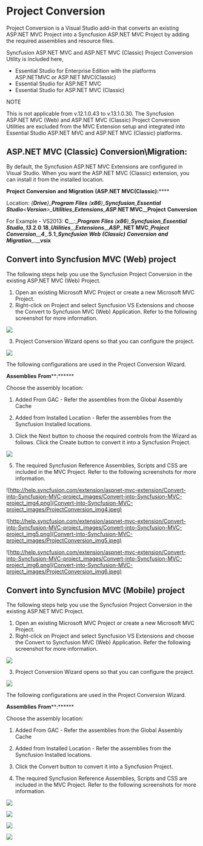 ﻿# Project Conversion

Project Conversion is a Visual Studio add-in that converts an existing ASP.NET MVC Project into a Syncfusion ASP.NET MVC Project by adding the required assemblies and resource files.

Syncfusion ASP.NET MVC and ASP.NET MVC (Classic) Project Conversion Utility is included here,

* Essential Studio for Enterprise Edition with the platforms ASP.NETMVC or ASP.NET MVC(Classic)
* Essential Studio for ASP.NET MVC
* Essential Studio for ASP.NET MVC (Classic)

NOTE

This is not applicable from v.12.1.0.43 to v.13.1.0.30. The Syncfusion ASP.NET MVC (Web) and ASP.NET MVC (Classic) Project Conversion Utilities are excluded from the MVC Extension setup and integrated into Essential Studio ASP.NET MVC and ASP.NET MVC (Classic) platforms.

## ASP.NET MVC (Classic) Conversion\Migration:

By default, the Syncfusion ASP.NET MVC Extensions are configured in Visual Studio. When you want the ASP.NET MVC (Classic) extension, you can install it from the installed location.

**Project** **Conversion** **and** **Migration** **(****ASP****.****NET** **MVC****(****Classic****):******

Location: __{____Drive____}\____Program__ __Files__ __(____x86____)\____Syncfusion____\____Essential__ __Studio____\<____Version____>\____Utilities____\____Extensions____\____ASP____.____NET__ __MVC____\____Project__ __Conversion__

For Example - VS2013: __C____:\____Program__ __Files__ __(____x86____)\____Syncfusion____\____Essential__ __Studio____\____13____.____2____.____0____.____18____\____Utilities____\____Extensions____\____ASP____.____NET__ __MVC____\____Project__ __Conversion____\____4____.____5____.____1____\____Syncfusion__ __Web__ __(____Classic____)__ __Conversion__ __and__ __Migration____.____vsix__

## Convert into Syncfusion MVC (Web) project

The following steps help you use the Syncfusion Project Conversion in the existing ASP.NET MVC (Web) Project.

1. Open an existing Microsoft MVC Project or create a new Microsoft MVC Project.
2. Right-click on Project and select Syncfusion VS Extensions and choose the Convert to Syncfusion MVC (Web) Application. Refer to the following screenshot for more information.

![](Convert-into-Syncfusion-MVC-project_images/ProjectConversion_img1.jpeg)


3. Project Conversion Wizard opens so that you can configure the project.

![](Convert-into-Syncfusion-MVC-project_images/ProjectConversion_img2.jpeg)


The following configurations are used in the Project Conversion Wizard.

**Assemblies** **From****:******

Choose the assembly location:

1. Added From GAC - Refer the assemblies from the Global Assembly Cache
2. Added from Installed Location - Refer the assemblies from the Syncfusion Installed locations.

4. Click the Next button to choose the required controls from the Wizard as follows. Click the Create button to convert it into a Syncfusion Project.

![](Convert-into-Syncfusion-MVC-project_images/ProjectConversion_img3.jpeg)


5. The required Syncfusion Reference Assemblies, Scripts and CSS are included in the MVC Project. Refer to the following screenshots for more information.

![http://help.syncfusion.com/extension/aspnet-mvc-extension/Convert-into-Syncfusion-MVC-project_images/Convert-into-Syncfusion-MVC-project_img4.png](Convert-into-Syncfusion-MVC-project_images/ProjectConversion_img4.jpeg)


![http://help.syncfusion.com/extension/aspnet-mvc-extension/Convert-into-Syncfusion-MVC-project_images/Convert-into-Syncfusion-MVC-project_img5.png](Convert-into-Syncfusion-MVC-project_images/ProjectConversion_img5.jpeg)


![http://help.syncfusion.com/extension/aspnet-mvc-extension/Convert-into-Syncfusion-MVC-project_images/Convert-into-Syncfusion-MVC-project_img6.png](Convert-into-Syncfusion-MVC-project_images/ProjectConversion_img6.jpeg)


## Convert into Syncfusion MVC (Mobile) project

The following steps help you use the Syncfusion Project Conversion in the existing ASP.NET MVC Project.

1. Open an existing Microsoft MVC Project or create a new Microsoft MVC Project.
2. Right-click on Project and select Syncfusion VS Extensions and choose the Convert to Syncfusion MVC (Web) Application. Refer the following screenshot for more information.

![](Convert-into-Syncfusion-MVC-project_images/ProjectConversion_img7.jpeg)


3. Project Conversion Wizard opens so that you can configure the project.

![](Convert-into-Syncfusion-MVC-project_images/ProjectConversion_img8.jpeg)


The following configurations are used in the Project Conversion Wizard.

**Assemblies** **From****:******

Choose the assembly location:

1. Added From GAC - Refer the assemblies from the Global Assembly Cache
2. Added from Installed Location - Refer the assemblies from the Syncfusion Installed locations.
4. Click the Convert button to convert it into a Syncfusion Project.

5. The required Syncfusion Reference Assemblies, Scripts and CSS are included in the MVC Project. Refer to the following screenshots for more information.

![](Convert-into-Syncfusion-MVC-project_images/ProjectConversion_img9.jpeg)


![](Convert-into-Syncfusion-MVC-project_images/ProjectConversion_img10.jpeg)


![](Convert-into-Syncfusion-MVC-project_images/ProjectConversion_img11.jpeg)


![](Convert-into-Syncfusion-MVC-project_images/ProjectConversion_img12.jpeg)


